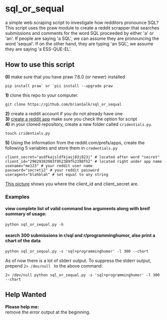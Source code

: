 # sql_or_sequal
a simple web scraping script to investigate how redditors pronounce SQL?
This script uses the praw module to create a reddit scrapper that searches submissions and comments for the word SQL proceeded by either 'a' or 'an'.
If people are saying 'a SQL', we can assume they are pronouncing the word 'sequal'.  If on the other hand, they are typing 'an SQL', we assume they 
are saying 'a ESS-QUE-EL'.

## How to use this script
**0)** make sure that you have praw 7.6.0 (or newer) installed 
```
pip install praw` or `pii install --upgrade praw
```
**1)** clone this repo to your computer. 
```
git clone https://github.com/brianSalk/sql_or_sequal
```
**2)** create a reddit account if you do not already have one \
**3)** [create a reddit app](https://www.reddit.com/prefs/apps/) make sure you check the option for script \
**4)** in your cloned repository, create a new folder called `cridentials.py`.
```
touch cridentials.py
```
**5)** Using the information from the reddit.com/prefs/apps, create the following 5 variables and store them in `credentials.py`
```
client_secret="asdfkajsldfkjasj83j823j" # located after word "secret"
client_id="29829383983f9h2389fh2398fh2" # located right under app name
usename="me123" # your reddit user name
password="secret12" # your reddit password
useragent="blahblah" # set equal to any string
```
[This picture](https://imgur.com/a/7PMAFCW) shows you where the client_id and client_secret are.

### Examples
#### view complete list of valid command line arguments along with breif summary of usage:
```
python sql_or_sequal.py -h
```
#### search 300 submissions in r/sql and r/programminghumor, also print a chart of the data
```
python sql_or_sequal.py -s 'sql+programminghumor' -l 300 --chart
```
As of now there is a lot of stderr output.  To suppress the stderr output, prepend `2> /dev/null ` to the above command: 
```
2> /dev/null python sql_or_sequal.py -s 'sql+programminghumor' -l 300 --chart
```
## Help Wanted
**Please help me:** \
remove the error output at the beginning. 



